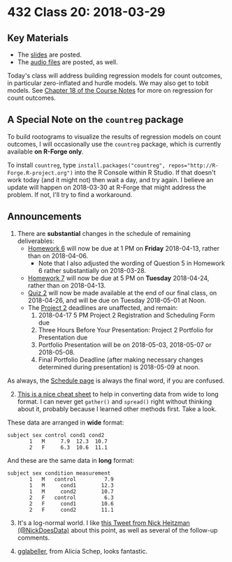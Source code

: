 # 432 Class 20: 2018-03-29

## Key Materials

- The [slides](https://github.com/THOMASELOVE/432-2018/tree/master/slides/class20) are posted.
- The [audio files](https://github.com/THOMASELOVE/432-2018/tree/master/slides/class20) are posted, as well.

Today's class will address building regression models for count outcomes, in particular zero-inflated and hurdle models. We may also get to tobit models. See [Chapter 18 of the Course Notes](https://thomaselove.github.io/432-notes/modeling-a-count-outcome-in-ohio-smart.html#where-to-read-this-chapter-1) for more on regression for count outcomes.

## A Special Note on the `countreg` package

To build rootograms to visualize the results of regression models on count outcomes, I will occasionally use the `countreg` package, which is currently available **on R-Forge only**.

To install `countreg`, type `install.packages("countreg", repos="http://R-Forge.R-project.org")` into the R Console within R Studio. If that doesn't work today (and it might not) then wait a day, and try again. I believe an update will happen on 2018-03-30 at R-Forge that might address the problem. If not, I'll try to find a workaround.

## Announcements

1. There are **substantial** changes in the schedule of remaining deliverables:
    - [Homework 6](https://github.com/THOMASELOVE/432-2018/tree/master/assignments/hw6) will now be due at 1 PM on **Friday** 2018-04-13, rather than on 2018-04-06. 
        - Note that I also adjusted the wording of Question 5 in Homework 6 rather substantially on 2018-03-28.
    - [Homework 7](https://github.com/THOMASELOVE/432-2018/tree/master/assignments/hw7) will now be due at 5 PM on **Tuesday** 2018-04-24, rather than on 2018-04-13.
    - [Quiz 2](https://github.com/THOMASELOVE/432-2018/tree/master/quizzes/quiz2) will now be made available at the end of our final class, on 2018-04-26, and will be due on Tuesday 2018-05-01 at Noon.
    - The [Project 2](https://github.com/THOMASELOVE/432-2018/tree/master/projects/project2) deadlines are unaffected, and remain:
        1. 2018-04-17 5 PM Project 2 Registration and Scheduling Form due
        2. Three Hours Before Your Presentation: Project 2 Portfolio for Presentation due
        3. Portfolio Presentation will be on 2018-05-03, 2018-05-07 or 2018-05-08.
        4. Final Portfolio Deadline (after making necessary changes determined during presentation) is 2018-05-09 at noon.

As always, the [Schedule page](https://github.com/THOMASELOVE/432-2018/blob/master/SCHEDULE.md) is always the final word, if you are confused.

2. [This is a nice cheat sheet](http://www.cookbook-r.com/Manipulating_data/Converting_data_between_wide_and_long_format/) to help in converting data from wide to long format. I can never get `gather()` and `spread()` right without thinking about it, probably because I learned other methods first. Take a look.

These data are arranged in **wide** format:

```
subject sex control cond1 cond2
       1   M     7.9  12.3  10.7
       2   F     6.3  10.6  11.1
```

And these are the same data in **long** format:

```
subject sex condition measurement
       1   M   control         7.9
       1   M     cond1        12.3
       1   M     cond2        10.7
       2   F   control         6.3
       2   F     cond1        10.6
       2   F     cond2        11.1
```

3. It's a log-normal world. I like [this Tweet from Nick Heitzman (@NickDoesData)](https://twitter.com/NickDoesData/status/979081537965654016) about this point, as well as several of the follow-up comments.

4. [gglabeller](https://github.com/AliciaSchep/gglabeller?utm_content=buffer552f9&utm_medium=social&utm_source=twitter.com&utm_campaign=buffer#gglabeller), from Alicia Schep, looks fantastic.
